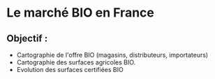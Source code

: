 # Le marché BIO en France

## Objectif :
 - Cartographie de l'offre BIO (magasins, distributeurs, importateurs)
 - Cartographie des surfaces agricoles BIO.
 - Evolution des surfaces certifiées BIO